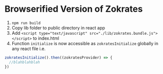 # Browserified Version of Zokrates

1. `npm run build`
2. Copy lib folder to public directory in react app
3. Add `<script type="text/javascript" src="./lib/zokrates.bundle.js"></script>` to index.html
4. Function `initialize` is now accessible as `zokratesInitialize` globally in any react file
   i.e.

```js
zokratesInitialize().then((zokratesProvider) => {
  //blahblahblah
})
```
